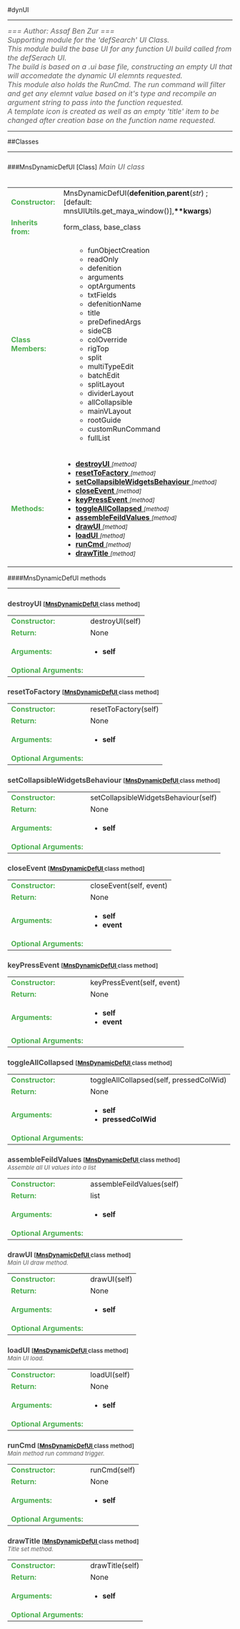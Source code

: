 <body>
#dynUI
<hr width = 100%>
<font color = #5f5f5f size = 3pt>
<i>
=== Author: Assaf Ben Zur === <br>
Supporting module for the 'defSearch' UI Class. <br>
This module build the base UI for any function UI build called from the defSerach UI. <br>
The build is based on a .ui base file, constructing an empty UI that will accomedate the dynamic UI elemnts requested. <br>
This module also holds the RunCmd. The run command will filter and get any elemnt value based on it's type and recompile an argument string to pass into the function requested. <br>
A template icon is created as well as an empty 'title' item to be changed after creation base on the function name requested. <br>
</font>
</i>
<hr width = 100%>
##Classes
<hr width = 100%>
<h5 id = "MnsDynamicDefUI TARGET"></h5>
###MnsDynamicDefUI [Class]
<font color = #5f5f5f size = 3pt>
<i>
Main UI class <br>
</i>
<br>
</font>
<font size = 3pt>
<table>
<tr><td><b><font color = #4caf50>Constructor:  </font></b></td><td>MnsDynamicDefUI(<b>defenition</b>,<b>parent</b>(<i>str</i>) ; [default: mnsUIUtils.get_maya_window()],<b>**kwargs</b>)</td></tr>
<tr><td><b><font color = #4caf50>Inherits from:  </font></b></td><td>form_class, base_class</td></tr>
<tr><td><b><font color = #4caf50>Class Members:  </font></b></td>
<td><ul>
<ul>
<li>funObjectCreation</li>
<li>readOnly</li>
<li>defenition</li>
<li>arguments</li>
<li>optArguments</li>
<li>txtFields</li>
<li>defenitionName</li>
<li>title</li>
<li>preDefinedArgs</li>
<li>sideCB</li>
<li>colOverride</li>
<li>rigTop</li>
<li>split</li>
<li>multiTypeEdit</li>
<li>batchEdit</li>
<li>splitLayout</li>
<li>dividerLayout</li>
<li>allCollapsible</li>
<li>mainVLayout</li>
<li>rootGuide</li>
<li>customRunCommand</li>
<li>fullList</li>
</ul>
</td></tr>
<tr><td><b><font color = #4caf50>Methods:  </font></b></td><td><ul>
<li><b><a href="#destroyUITARGET">destroyUI </b></a> <font size = 2pt><i>[method]</i></font></li>
<li><b><a href="#resetToFactoryTARGET">resetToFactory </b></a> <font size = 2pt><i>[method]</i></font></li>
<li><b><a href="#setCollapsibleWidgetsBehaviourTARGET">setCollapsibleWidgetsBehaviour </b></a> <font size = 2pt><i>[method]</i></font></li>
<li><b><a href="#closeEventTARGET">closeEvent </b></a> <font size = 2pt><i>[method]</i></font></li>
<li><b><a href="#keyPressEventTARGET">keyPressEvent </b></a> <font size = 2pt><i>[method]</i></font></li>
<li><b><a href="#toggleAllCollapsedTARGET">toggleAllCollapsed </b></a> <font size = 2pt><i>[method]</i></font></li>
<li><b><a href="#assembleFeildValuesTARGET">assembleFeildValues </b></a> <font size = 2pt><i>[method]</i></font></li>
<li><b><a href="#drawUITARGET">drawUI </b></a> <font size = 2pt><i>[method]</i></font></li>
<li><b><a href="#loadUITARGET">loadUI </b></a> <font size = 2pt><i>[method]</i></font></li>
<li><b><a href="#runCmdTARGET">runCmd </b></a> <font size = 2pt><i>[method]</i></font></li>
<li><b><a href="#drawTitleTARGET">drawTitle </b></a> <font size = 2pt><i>[method]</i></font></li>
</ul>
</td>
</tr>
</table></font>
####MnsDynamicDefUI  methods
<hr width = 50%>
<h5 id = "destroyUITARGET"></h5><font color = 464646 size = 3><b>destroyUI <font size = 2pt> [<a href="#MnsDynamicDefUI TARGET">MnsDynamicDefUI </a> class method] </font></font></b>
<font size = 3pt>
<table>
<tr><td><b><font color = #4caf50>Constructor:  </font></b></td><td>destroyUI(self)</td></tr>
<tr><td><b><font color = #4caf50>Return:  </font></b></td><td>None</td></tr>
<tr><td><b><font color = #4caf50>Arguments:  </font></b></td>
<td><ul>
<li><b>self</b></li>
</ul></td>
</tr>
<tr><td><b><font color = #4caf50>Optional Arguments:  </font></b></td>
</tr>
</table></font>
<h5 id = "resetToFactoryTARGET"></h5><font color = 464646 size = 3><b>resetToFactory <font size = 2pt> [<a href="#MnsDynamicDefUI TARGET">MnsDynamicDefUI </a> class method] </font></font></b>
<font size = 3pt>
<table>
<tr><td><b><font color = #4caf50>Constructor:  </font></b></td><td>resetToFactory(self)</td></tr>
<tr><td><b><font color = #4caf50>Return:  </font></b></td><td>None</td></tr>
<tr><td><b><font color = #4caf50>Arguments:  </font></b></td>
<td><ul>
<li><b>self</b></li>
</ul></td>
</tr>
<tr><td><b><font color = #4caf50>Optional Arguments:  </font></b></td>
</tr>
</table></font>
<h5 id = "setCollapsibleWidgetsBehaviourTARGET"></h5><font color = 464646 size = 3><b>setCollapsibleWidgetsBehaviour <font size = 2pt> [<a href="#MnsDynamicDefUI TARGET">MnsDynamicDefUI </a> class method] </font></font></b>
<font size = 3pt>
<table>
<tr><td><b><font color = #4caf50>Constructor:  </font></b></td><td>setCollapsibleWidgetsBehaviour(self)</td></tr>
<tr><td><b><font color = #4caf50>Return:  </font></b></td><td>None</td></tr>
<tr><td><b><font color = #4caf50>Arguments:  </font></b></td>
<td><ul>
<li><b>self</b></li>
</ul></td>
</tr>
<tr><td><b><font color = #4caf50>Optional Arguments:  </font></b></td>
</tr>
</table></font>
<h5 id = "closeEventTARGET"></h5><font color = 464646 size = 3><b>closeEvent <font size = 2pt> [<a href="#MnsDynamicDefUI TARGET">MnsDynamicDefUI </a> class method] </font></font></b>
<font size = 3pt>
<table>
<tr><td><b><font color = #4caf50>Constructor:  </font></b></td><td>closeEvent(self, event)</td></tr>
<tr><td><b><font color = #4caf50>Return:  </font></b></td><td>None</td></tr>
<tr><td><b><font color = #4caf50>Arguments:  </font></b></td>
<td><ul>
<li><b>self</b></li>
<li><b>event</b></li>
</ul></td>
</tr>
<tr><td><b><font color = #4caf50>Optional Arguments:  </font></b></td>
</tr>
</table></font>
<h5 id = "keyPressEventTARGET"></h5><font color = 464646 size = 3><b>keyPressEvent <font size = 2pt> [<a href="#MnsDynamicDefUI TARGET">MnsDynamicDefUI </a> class method] </font></font></b>
<font size = 3pt>
<table>
<tr><td><b><font color = #4caf50>Constructor:  </font></b></td><td>keyPressEvent(self, event)</td></tr>
<tr><td><b><font color = #4caf50>Return:  </font></b></td><td>None</td></tr>
<tr><td><b><font color = #4caf50>Arguments:  </font></b></td>
<td><ul>
<li><b>self</b></li>
<li><b>event</b></li>
</ul></td>
</tr>
<tr><td><b><font color = #4caf50>Optional Arguments:  </font></b></td>
</tr>
</table></font>
<h5 id = "toggleAllCollapsedTARGET"></h5><font color = 464646 size = 3><b>toggleAllCollapsed <font size = 2pt> [<a href="#MnsDynamicDefUI TARGET">MnsDynamicDefUI </a> class method] </font></font></b>
<font size = 3pt>
<table>
<tr><td><b><font color = #4caf50>Constructor:  </font></b></td><td>toggleAllCollapsed(self, pressedColWid)</td></tr>
<tr><td><b><font color = #4caf50>Return:  </font></b></td><td>None</td></tr>
<tr><td><b><font color = #4caf50>Arguments:  </font></b></td>
<td><ul>
<li><b>self</b></li>
<li><b>pressedColWid</b></li>
</ul></td>
</tr>
<tr><td><b><font color = #4caf50>Optional Arguments:  </font></b></td>
</tr>
</table></font>
<h5 id = "assembleFeildValuesTARGET"></h5><font color = 464646 size = 3><b>assembleFeildValues <font size = 2pt> [<a href="#MnsDynamicDefUI TARGET">MnsDynamicDefUI </a> class method] </font></font></b>
<font size = 2pt color= 595959><br>
<i>Assemble all UI values into a list</i><br>
</font>
<font size = 3pt>
<table>
<tr><td><b><font color = #4caf50>Constructor:  </font></b></td><td>assembleFeildValues(self)</td></tr>
<tr><td><b><font color = #4caf50>Return:  </font></b></td><td>list</td></tr>
<tr><td><b><font color = #4caf50>Arguments:  </font></b></td>
<td><ul>
<li><b>self</b></li>
</ul></td>
</tr>
<tr><td><b><font color = #4caf50>Optional Arguments:  </font></b></td>
</tr>
</table></font>
<h5 id = "drawUITARGET"></h5><font color = 464646 size = 3><b>drawUI <font size = 2pt> [<a href="#MnsDynamicDefUI TARGET">MnsDynamicDefUI </a> class method] </font></font></b>
<font size = 2pt color= 595959><br>
<i>Main UI draw method.</i><br>
</font>
<font size = 3pt>
<table>
<tr><td><b><font color = #4caf50>Constructor:  </font></b></td><td>drawUI(self)</td></tr>
<tr><td><b><font color = #4caf50>Return:  </font></b></td><td>None</td></tr>
<tr><td><b><font color = #4caf50>Arguments:  </font></b></td>
<td><ul>
<li><b>self</b></li>
</ul></td>
</tr>
<tr><td><b><font color = #4caf50>Optional Arguments:  </font></b></td>
</tr>
</table></font>
<h5 id = "loadUITARGET"></h5><font color = 464646 size = 3><b>loadUI <font size = 2pt> [<a href="#MnsDynamicDefUI TARGET">MnsDynamicDefUI </a> class method] </font></font></b>
<font size = 2pt color= 595959><br>
<i>Main UI load.</i><br>
</font>
<font size = 3pt>
<table>
<tr><td><b><font color = #4caf50>Constructor:  </font></b></td><td>loadUI(self)</td></tr>
<tr><td><b><font color = #4caf50>Return:  </font></b></td><td>None</td></tr>
<tr><td><b><font color = #4caf50>Arguments:  </font></b></td>
<td><ul>
<li><b>self</b></li>
</ul></td>
</tr>
<tr><td><b><font color = #4caf50>Optional Arguments:  </font></b></td>
</tr>
</table></font>
<h5 id = "runCmdTARGET"></h5><font color = 464646 size = 3><b>runCmd <font size = 2pt> [<a href="#MnsDynamicDefUI TARGET">MnsDynamicDefUI </a> class method] </font></font></b>
<font size = 2pt color= 595959><br>
<i>Main method run command trigger.</i><br>
</font>
<font size = 3pt>
<table>
<tr><td><b><font color = #4caf50>Constructor:  </font></b></td><td>runCmd(self)</td></tr>
<tr><td><b><font color = #4caf50>Return:  </font></b></td><td>None</td></tr>
<tr><td><b><font color = #4caf50>Arguments:  </font></b></td>
<td><ul>
<li><b>self</b></li>
</ul></td>
</tr>
<tr><td><b><font color = #4caf50>Optional Arguments:  </font></b></td>
</tr>
</table></font>
<h5 id = "drawTitleTARGET"></h5><font color = 464646 size = 3><b>drawTitle <font size = 2pt> [<a href="#MnsDynamicDefUI TARGET">MnsDynamicDefUI </a> class method] </font></font></b>
<font size = 2pt color= 595959><br>
<i>Title set method.</i><br>
</font>
<font size = 3pt>
<table>
<tr><td><b><font color = #4caf50>Constructor:  </font></b></td><td>drawTitle(self)</td></tr>
<tr><td><b><font color = #4caf50>Return:  </font></b></td><td>None</td></tr>
<tr><td><b><font color = #4caf50>Arguments:  </font></b></td>
<td><ul>
<li><b>self</b></li>
</ul></td>
</tr>
<tr><td><b><font color = #4caf50>Optional Arguments:  </font></b></td>
</tr>
</table></font>

